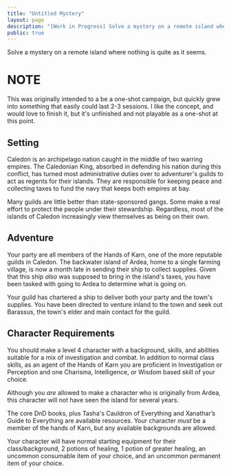 ```yaml
---
title: "Untitled Mystery"
layout: page
description: "[Work in Progress] Solve a mystery on a remote island where nothing is quite as it seems."
public: true
---
```


Solve a mystery on a remote island where nothing is quite as it seems.

# NOTE
This was originally intended to a be a one-shot campaign, but quickly grew into something that easily could last 2-3 sessions. I like the concept, and would love to finish it, but it's unfinished and not playable as a one-shot at this point.

## Setting

Caledon is an archipelago nation caught in the middle of two warring empires. The Caledonian King, absorbed in defending his nation during this conflict, has turned most administrative duties over to adventurer's guilds to act as regents for their islands. They are responsible for keeping peace and collecting taxes to fund the navy that keeps both empires at bay.

Many guilds are little better than state-sponsored gangs. Some make a real effort to protect the people under their stewardship. Regardless, most of the islands of Caledon increasingly view themselves as being on their own.

## Adventure

Your party are all members of the Hands of Karn, one of the more reputable guilds in Caledon. The backwater island of Ardea, home to a single farming village, is now a month late in sending their ship to collect supplies. Given that this ship *also* was supposed to bring in the island's taxes, you have been tasked with going to Ardea to determine what is going on.

Your guild has chartered a ship to deliver both your party and the town's supplies. You have been directed to venture inland to the town and seek out Barassus, the town's elder and main contact for the guild.

## Character Requirements

You should make a level 4 character with a background, skills, and abilities suitable for a mix of investigation and combat. In addition to normal class skills, as an agent of the Hands of Karn you are proficient in Investigation or Perception and one Charisma, Intelligence, or Wisdom based skill of your choice.

Although you *are* allowed to make a character who is originally from Ardea, this character will not have seen the island for several years.

The core DnD books, plus Tasha's Cauldron of Everything and Xanathar’s Guide to Everything are available resources. Your character *must* be a member of the hands of Karn, but any available backgrounds are allowed.

Your character will have normal starting equipment for their class/background, 2 potions of healing, 1 potion of greater healing, an uncommon consumable item of your choice, and an uncommon permanent item of your choice.
